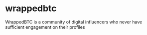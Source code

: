 # wrappedbtc
WrappedBTC is a community of digital influencers who never have sufficient engagement on their profiles
